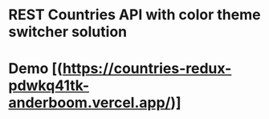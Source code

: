 # REST Countries API with color theme switcher solution
# Demo [(https://countries-redux-pdwkq41tk-anderboom.vercel.app/)]
